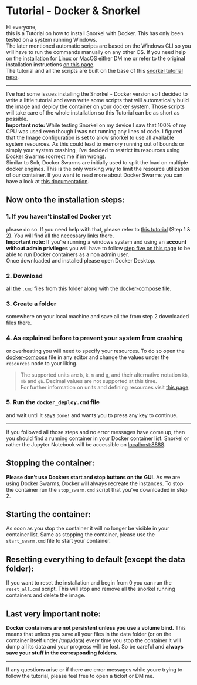 # Tutorial - Docker & Snorkel

Hi everyone,  
this is a Tutorial on how to install Snorkel with Docker. This has only been tested on a system running Windows.  
The later mentioned automatic scripts are based on the Windows CLI so you will have to run the commands manually on any other OS. If you need help on the installation for Linux or MacOS either DM me or refer to the original installation instructions [on this page](https://github.com/snorkel-team/snorkel).  
The tutorial and all the scripts are built on the base of this [snorkel tutorial repo](https://github.com/snorkel-team/snorkel-tutorials).  
___
I’ve had some issues installing the Snorkel - Docker version so I decided to write a little tutorial and even write some scripts that will automatically build the image and deploy the container on your docker system. Those scripts will take care of the whole installation so this Tutorial can be as short as possible.  
**Important note:** While testing Snorkel on my device I saw that 100% of my CPU was used even though I was not running any lines of code. I figured that the Image configuration is set to allow snorkel to use all available system resources. As this could lead to memory running out of bounds or simply your system crashing, I’ve decided to restrict its resources using Docker Swarms (correct me if im wrong).  
Similar to Solr, Docker Swarms are initially used to split the load on multiple docker engines. This is the only working way to limit the resource utilization of our container. If you want to read more about Docker Swarms you can have a look at [this documentation](https://docs.docker.com/engine/swarm/stack-deploy/).  
## Now onto the installation steps:
### 1.	If you haven’t installed Docker yet  
please do so. If you need help with that, please refer to [this tutorial](https://github.com/irgroup-classrooms/dis17-2021/tree/main/Solr-Docker) (Step 1 & 2). You will find all the necessary links there.  
**Important note:** If you’re running a windows system and using an **account without admin privileges** you will have to follow [step five on this page](https://docs.docker.com/desktop/windows/install/#install-docker-desktop-on-windows) to be able to run Docker containers as a non admin user.  
Once downloaded and installed please open Docker Desktop.
### 2.	Download  
all the `.cmd` files from this folder along with the [docker-compose](docker-compose.yml) file.
### 3.	Create a folder  
somewhere on your local machine and save all the from step 2 downloaded files there.
### 4.	As explained before to prevent your system from crashing  
or overheating you will need to specify your resources. To do so open the [docker-compose](docker-compose.yml) file in any editor and change the values under the `resources` node to your liking.  
> The supported units are `b`, `k`, `m` and `g`, and their alternative notation `kb`, `mb` and `gb`. Decimal values are not supported at this time.  
For further information on units and defining resources visit [this page](https://docs.docker.com/compose/compose-file/compose-file-v2/#cpu-and-other-resources).
### 5.	Run the `docker_deploy.cmd` file  
and wait until it says `Done!` and wants you to press any key to continue.  
___
If you followed all those steps and no error messages have come up, then you should find a running container in your Docker container list. Snorkel or rather the Jupyter Notebook will be accessible on [localhost:8888](http://localhost:8888).  
## Stopping the container:
**Please don’t use Dockers start and stop buttons on the GUI.** As we are using Docker Swarms, Docker will always recreate the instances. To stop the container run the `stop_swarm.cmd` script that you’ve downloaded in step 2.
## Starting the container:
As soon as you stop the container it will no longer be visible in your container list. Same as stopping the container, please use the `start_swarm.cmd` file to start your container.  
## Resetting everything to default (except the data folder):
If you want to reset the installation and begin from 0 you can run the `reset_all.cmd` script. This will stop and remove all the snorkel running containers and delete the image.  
## Last very important note:
**Docker containers are not persistent unless you use a volume bind.** This means that unless you save all your files in the data folder (or on the container itself under /tmp/data) every time you stop the container it will dump all its data and your progress will be lost. So be careful and **always save your stuff in the corresponding folders.**
___
If any questions arise or if there are error messages while youre trying to follow the tutorial, please feel free to open a ticket or DM me.